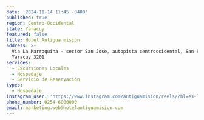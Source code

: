 ```yaml
---
date: '2024-11-14 11:45 -0400'
published: true
region: Centro-Occidental
state: Yaracuy
featured: false
title: Hotel Antigua misión
address: >-
  Via La Marroquina - sector San Jose, autopista centroccidental, San Felipe,
  Yaracuy 3201
services:
  - Excursiones Locales
  - Hospedaje
  - Servicio de Reservación
types:
  - Hospedaje
instagram_user: 'https://www.instagram.com/antiguamision/reels/?hl=es-la'
phone_number: 0254-6000000
email: marketing.web@hotelantiguamision.com
---
```

